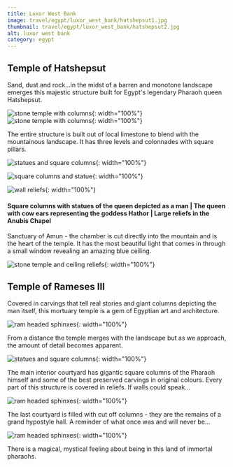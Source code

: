 ```yaml
---
title: Luxor West Bank
image: travel/egypt/luxor_west_bank/hatshepsut1.jpg
thumbnail: travel/egypt/luxor_west_bank/hatshepsut2.jpg
alt: luxor west bank
category: egypt
---
```


## Temple of Hatshepsut

Sand, dust and rock...in the midst of a barren and monotone landscape emerges this majestic structure built for Egypt's legendary Pharaoh queen Hatshepsut.

![stone temple with columns](./assets/img/travel/egypt/luxor_west_bank/hatshepsut2.jpg){: width="100%"}
![stone temple with columns](./assets/img/travel/egypt/luxor_west_bank/hatshepsut3.jpg){: width="100%"}

The entire structure is built out of local limestone to blend with the mountainous landscape. It has three levels and colonnades with square pillars.

![statues and square columns](./assets/img/travel/egypt/luxor_west_bank/hatshepsut4.jpg){: width="100%"}

![square columns and statue](./assets/img/travel/egypt/luxor_west_bank/hatshepsut5.jpg){: width="100%"}

![wall reliefs](./assets/img/travel/egypt/luxor_west_bank/hatshepsut6.jpg){: width="100%"}

#### Square columns with statues of the queen depicted as a man | The queen with cow ears representing the goddess Hathor | Large reliefs in the Anubis Chapel

Sanctuary of Amun - the chamber is cut directly into the mountain and is the heart of the temple. It has the most beautiful light that comes in through a small window revealing an amazing blue ceiling.

![stone temple and ceiling reliefs](./assets/img/travel/egypt/luxor_west_bank/hatshepsut7.jpg){: width="100%"}

## Temple of Rameses III

Covered in carvings that tell real stories and giant columns depicting the man itself, this mortuary temple is a gem of Egyptian art and architecture.

![ram headed sphinxes](./assets/img/travel/egypt/luxor_west_bank/rameses4.jpg){: width="100%"}

From a distance the temple merges with the landscape but as we approach, the amount of detail becomes apparent.

![statues and square columns](./assets/img/travel/egypt/luxor_west_bank/rameses1.jpg){: width="100%"}

The main interior courtyard has gigantic square columns of the Pharaoh himself and some of the best preserved carvings in original colours. Every part of this structure is covered in reliefs. If walls could speak...

![ram headed sphinxes](./assets/img/travel/egypt/luxor_west_bank/rameses2.jpg){: width="100%"}

The last courtyard is filled with cut off columns - they are the remains of a grand hypostyle hall. A reminder of what once was and will never be...

![ram headed sphinxes](./assets/img/travel/egypt/luxor_west_bank/rameses3.jpg){: width="100%"}

 There is a magical, mystical feeling about being in this land of immortal pharaohs.
